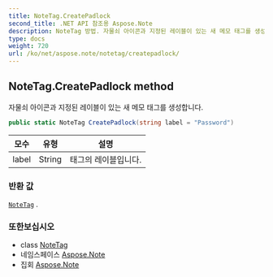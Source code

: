 ```yaml
---
title: NoteTag.CreatePadlock
second_title: .NET API 참조용 Aspose.Note
description: NoteTag 방법. 자물쇠 아이콘과 지정된 레이블이 있는 새 메모 태그를 생성합니다.
type: docs
weight: 720
url: /ko/net/aspose.note/notetag/createpadlock/
---
```

## NoteTag.CreatePadlock method

자물쇠 아이콘과 지정된 레이블이 있는 새 메모 태그를 생성합니다.

```csharp
public static NoteTag CreatePadlock(string label = "Password")
```

| 모수 | 유형 | 설명 |
| --- | --- | --- |
| label | String | 태그의 레이블입니다. |

### 반환 값

[`NoteTag`](../) .

### 또한보십시오

* class [NoteTag](../)
* 네임스페이스 [Aspose.Note](../../notetag/)
* 집회 [Aspose.Note](../../../)


